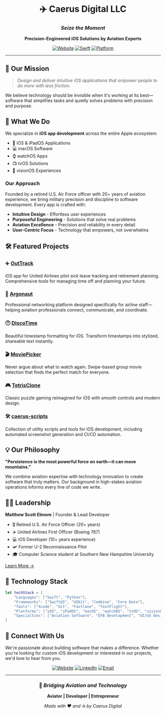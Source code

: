 <div align="center">

# ✈️ Caerus Digital LLC

### *Seize the Moment*

**Precision-Engineered iOS Solutions by Aviation Experts**

[![Website](https://img.shields.io/badge/Website-caerus.digital-blue?style=for-the-badge&logo=safari)](https://caerus.digital/)
[![Swift](https://img.shields.io/badge/Swift-iOS_Development-orange?style=for-the-badge&logo=swift)](https://swift.org/)
[![Platform](https://img.shields.io/badge/Platform-iOS-lightgrey?style=for-the-badge&logo=apple)](https://www.apple.com/ios/)

---

</div>

## 🎯 Our Mission

> *Design and deliver intuitive iOS applications that empower people to do more with less friction.*

We believe technology should be invisible when it's working at its best—software that simplifies tasks and quietly solves problems with precision and purpose.

## 🚀 What We Do

We specialize in **iOS app development** across the entire Apple ecosystem:

- 📱 iOS & iPadOS Applications
- 💻 macOS Software
- ⌚ watchOS Apps
- 📺 tvOS Solutions
- 🥽 visionOS Experiences

### Our Approach

Founded by a retired U.S. Air Force officer with 20+ years of aviation experience, we bring military precision and discipline to software development. Every app is crafted with:

- **Intuitive Design** - Effortless user experiences
- **Purposeful Engineering** - Solutions that solve real problems
- **Aviation Excellence** - Precision and reliability in every detail
- **User-Centric Focus** - Technology that empowers, not overwhelms

## 🛠️ Featured Projects

### ✈️ [OutTrack](https://github.com/Caerus-Digital-LLC/OutTrack)
iOS app for United Airlines pilot sick leave tracking and retirement planning. Comprehensive tools for managing time off and planning your future.

### 🛫 [Argonaut](https://github.com/Caerus-Digital-LLC/Argonaut)
Professional networking platform designed specifically for airline staff—helping aviation professionals connect, communicate, and coordinate.

### 🕐 [DiscoTime](https://github.com/Caerus-Digital-LLC/DiscoTime)
Beautiful timestamp formatting for iOS. Transform timestamps into stylized, shareable text instantly.

### 🎬 [MoviePicker](https://github.com/Caerus-Digital-LLC/MoviePicker)
Never argue about what to watch again. Swipe-based group movie selection that finds the perfect match for everyone.

### 🎮 [TetrisClone](https://github.com/Caerus-Digital-LLC/TetrisClone)
Classic puzzle gaming reimagined for iOS with smooth controls and modern design.

### 🛠️ [caerus-scripts](https://github.com/Caerus-Digital-LLC/caerus-scripts)
Collection of utility scripts and tools for iOS development, including automated screenshot generation and CI/CD automation.

## 💡 Our Philosophy

**"Persistence is the most powerful force on earth—it can move mountains."**

We combine aviation expertise with technology innovation to create software that truly matters. Our background in high-stakes aviation operations informs every line of code we write.

## 👨‍💻 Leadership

**Matthew Scott Elmore** | Founder & Lead Developer

- 🎖️ Retired U.S. Air Force Officer (20+ years)
- ✈️ United Airlines First Officer (Boeing 787)
- 💻 iOS Developer (10+ years experience)
- 🛩️ Former U-2 Reconnaissance Pilot
- 🎓 Computer Science student at Southern New Hampshire University

[Learn More →](https://matthew-elmore.com/)

## 🔧 Technology Stack

```swift
let techStack = [
    "Languages": ["Swift", "Python"],
    "Frameworks": ["SwiftUI", "UIKit", "Combine", "Core Data"],
    "Tools": ["Xcode", "Git", "Fastlane", "TestFlight"],
    "Platforms": ["iOS", "iPadOS", "macOS", "watchOS", "tvOS", "visionOS"],
    "Specialties": ["Aviation Software", "EFB Development", "UI/UX Design"]
]
```

<div align="center">
</div>

## 🤝 Connect With Us

We're passionate about building software that makes a difference. Whether you're looking for custom iOS development or interested in our projects, we'd love to hear from you.

<div align="center">

[![Website](https://img.shields.io/badge/🌐_Website-caerus.digital-0066cc?style=for-the-badge)](https://caerus.digital/)
[![LinkedIn](https://img.shields.io/badge/LinkedIn-Matthew_Elmore-0077b5?style=for-the-badge&logo=linkedin)](https://www.linkedin.com/in/matthew-elmore/)
[![Email](https://img.shields.io/badge/Email-Contact_Us-red?style=for-the-badge&logo=gmail)](mailto:contact@caerus.digital)

</div>

---

<div align="center">

### 🌟 *Bridging Aviation and Technology*

**Aviator | Developer | Entrepreneur**

*Made with ❤️ and ☕ by Caerus Digital*

</div>
